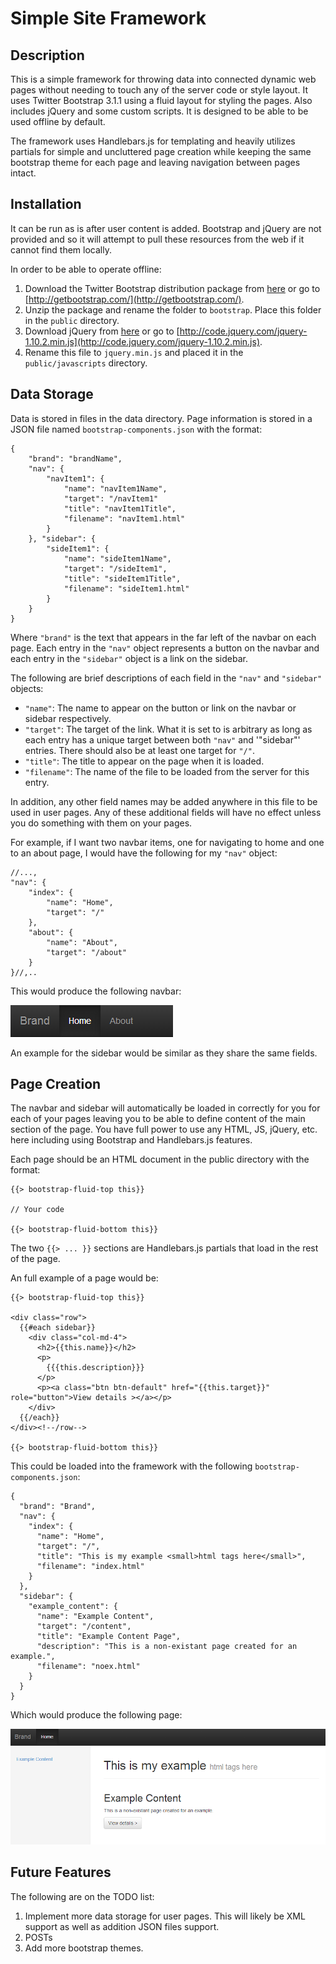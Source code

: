 Simple Site Framework
==================================================

Description
--------------------------------------

This is a simple framework for throwing data into connected dynamic web pages without needing to touch any of the server code or style layout.  It uses Twitter Bootstrap 3.1.1 using a fluid layout for styling the pages.  Also includes jQuery and some custom scripts.  It is designed to be able to be used offline by default.

The framework uses Handlebars.js for templating and heavily utilizes partials for simple and uncluttered page creation while keeping the same bootstrap theme for each page and leaving navigation between pages intact.

Installation
--------------------------------------
It can be run as is after user content is added.  Bootstrap and jQuery are not provided and so it will attempt to pull these resources from the web if it cannot find them locally.  

In order to be able to operate offline:

1. Download the Twitter Bootstrap distribution package from [here](https://github.com/twbs/bootstrap/releases/download/v3.1.1/bootstrap-3.1.1-dist.zip) or go to [http://getbootstrap.com/](http://getbootstrap.com/).
2. Unzip the package and rename the folder to `bootstrap`.  Place this folder in the `public` directory.
3. Download jQuery from [here](//code.jquery.com/jquery-1.10.2.min.js) or go to [http://code.jquery.com/jquery-1.10.2.min.js](http://code.jquery.com/jquery-1.10.2.min.js).
4. Rename this file to `jquery.min.js` and placed it in the `public/javascripts` directory.


Data Storage
--------------------------------------

Data is stored in files in the data directory.  Page information is stored in a JSON file named `bootstrap-components.json` with the format:

	{
		"brand": "brandName",  
		"nav": {
			"navItem1": {
				"name": "navItem1Name", 
				"target": "/navItem1"
				"title": "navItem1Title",
				"filename": "navItem1.html"
			}
		}, "sidebar": {
			"sideItem1": {
				"name": "sideItem1Name",
				"target": "/sideItem1",
				"title": "sideItem1Title",
				"filename": "sideItem1.html"
			}
		}
	}

Where `"brand"` is the text that appears in the far left of the navbar on each page.  Each entry in the `"nav"` object represents a button on the navbar and each entry in the `"sidebar"` object is a link on the sidebar.



The following are brief descriptions of each field in the `"nav"` and `"sidebar"` objects:

- `"name"`: The name to appear on the button or link on the navbar or sidebar respectively.
- `"target"`: The target of the link.  What it is set to is arbitrary as long as each entry has a unique target between both `"nav"` and '"sidebar"' entries.  There should also be at least one target for `"/"`.
- `"title"`: The title to appear on the page when it is loaded.
- `"filename"`: The name of the file to be loaded from the server for this entry.

In addition, any other field names may be added anywhere in this file to be used in user pages.  Any of these additional fields will have no effect unless you do something with them on your pages.

For example, if I want two navbar items, one for navigating to home and one to an about page, I would have the following for my `"nav"` object:

	//...,
	"nav": {
		"index": {
			"name": "Home",
			"target": "/"
		},
		"about": {
			"name": "About",
			"target": "/about"
		}
	}//,..
	
This would produce the following navbar: 

![Alt text](https://github.com/mbogochow/simple-site-framework/raw/master/images/example_navbar.png)

An example for the sidebar would be similar as they share the same fields.

Page Creation
--------------------------------------

The navbar and sidebar will automatically be loaded in correctly for you for each of your pages leaving you to be able to define content of the main section of the page.  You have full power to use any HTML, JS, jQuery, etc. here including using Bootstrap and Handlebars.js features.

Each page should be an HTML document in the public directory with the format:

	{{> bootstrap-fluid-top this}}
	
	// Your code

	{{> bootstrap-fluid-bottom this}}

The two `{{> ... }}` sections are Handlebars.js partials that load in the rest of the page.

An full example of a page would be:

	{{> bootstrap-fluid-top this}}
	
	<div class="row">
	  {{#each sidebar}}
	    <div class="col-md-4">
	      <h2>{{this.name}}</h2>
	      <p>
	        {{{this.description}}}
	      </p>
	      <p><a class="btn btn-default" href="{{this.target}}" role="button">View details ></a></p>
	    </div>
	  {{/each}}
	</div><!--/row-->

	{{> bootstrap-fluid-bottom this}}

This could be loaded into the framework with the following `bootstrap-components.json`: 

	{
	  "brand": "Brand",
	  "nav": {
	    "index": {
	      "name": "Home", 
	      "target": "/",
	      "title": "This is my example <small>html tags here</small>",
	      "filename": "index.html"
	    }
	  },
	  "sidebar": {
	    "example_content": {
	      "name": "Example Content", 
	      "target": "/content",
	      "title": "Example Content Page",
	      "description": "This is a non-existant page created for an example.",
	      "filename": "noex.html"
	    }
	  }
	}

Which would produce the following page:

![Alt text](images/example_page.png)

Future Features
--------------------------------------
The following are on the TODO list:

1. Implement more data storage for user pages.  This will likely be XML support as well as addition JSON files support.
2. POSTs 
3. Add more bootstrap themes.